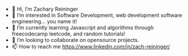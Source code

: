 - 👋 Hi, I’m Zachary Reininger
- 👀 I’m interested in Software Development, web development software engineering... you name it!
- 🌱 I’m currently learning Javascript and algorithms through freecodecamp leetcode, and random tutorials!
- 💞️ I’m looking to collaborate on opensource projects. 
- 📫 How to reach me https://www.linkedin.com/in/zach-reininger/

<!---
z-rein/z-rein is a ✨ special ✨ repository because its `README.md` (this file) appears on your GitHub profile.
You can click the Preview link to take a look at your changes.
--->
